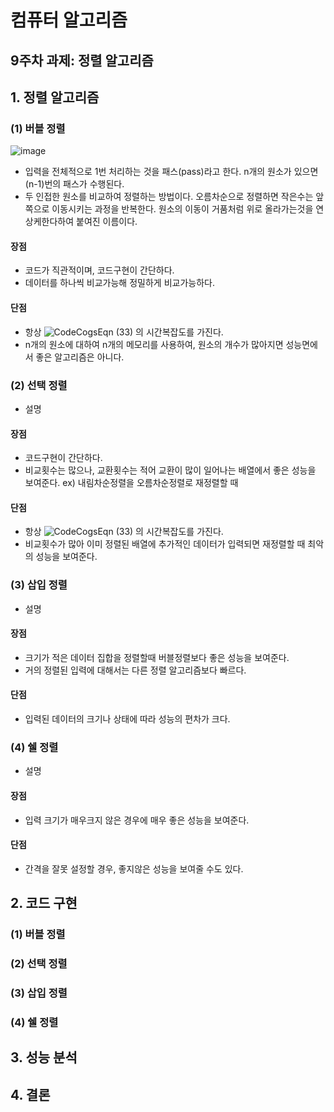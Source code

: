 # 컴퓨터 알고리즘

## 9주차 과제: 정렬 알고리즘 

## 1. 정렬 알고리즘 

### (1) 버블 정렬
![image](https://user-images.githubusercontent.com/82091824/116995180-b30f2f00-ad14-11eb-95cf-ad9b7bf56467.png)
- 입력을 전체적으로 1번 처리하는 것을 패스(pass)라고 한다. n개의 원소가 있으면 (n-1)번의 패스가 수행된다. 
- 두 인접한 원소를 비교하여 정렬하는 방법이다. 오름차순으로 정렬하면 작은수는 앞쪽으로 이동시키는 과정을 반복한다. 원소의 이동이 거품처럼 위로 올라가는것을 연상케한다하여 붙여진 이름이다.
#### 장점
- 코드가 직관적이며, 코드구현이 간단하다.
- 데이터를 하나씩 비교가능해 정밀하게 비교가능하다.
#### 단점
- 항상 ![CodeCogsEqn (33)](https://user-images.githubusercontent.com/82091824/116893044-79ceb480-ac6b-11eb-8a73-abdc0a9c41dd.gif)
의 시간복잡도를 가진다.
- n개의 원소에 대하여 n개의 메모리를 사용하여, 원소의 개수가 많아지면 성능면에서 좋은 알고리즘은 아니다. 

### (2) 선택 정렬
- 설명
#### 장점
- 코드구현이 간단하다.
- 비교횟수는 많으나, 교환횟수는 적어 교환이 많이 일어나는 배열에서 좋은 성능을 보여준다. ex) 내림차순정렬을 오름차순정렬로 재정렬할 때
#### 단점
- 항상 ![CodeCogsEqn (33)](https://user-images.githubusercontent.com/82091824/116893044-79ceb480-ac6b-11eb-8a73-abdc0a9c41dd.gif)
의 시간복잡도를 가진다.
- 비교횟수가 많아 이미 정렬된 배열에 추가적인 데이터가 입력되면 재정렬할 때 최악의 성능을 보여준다.
### (3) 삽입 정렬 
- 설명
#### 장점
- 크기가 적은 데이터 집합을 정렬할때 버블정렬보다 좋은 성능을 보여준다.
- 거의 정렬된 입력에 대해서는 다른 정렬 알고리즘보다 빠르다.
#### 단점
- 입력된 데이터의 크기나 상태에 따라 성능의 편차가 크다.

### (4) 쉘 정렬
- 설명
#### 장점
- 입력 크기가 매우크지 않은 경우에 매우 좋은 성능을 보여준다.
#### 단점
- 간격을 잘못 설정할 경우, 좋지않은 성능을 보여줄 수도 있다.
## 2. 코드 구현

### (1) 버블 정렬
### (2) 선택 정렬
### (3) 삽입 정렬
### (4) 쉘 정렬

## 3. 성능 분석


## 4. 결론
